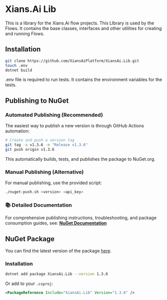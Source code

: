 # Xians.Ai Lib

This is a library for the Xians.Ai flow projects. This LIbrary is used by the Flows. It contains the base classes, interfaces and other utilities for creating and running Flows.

## Installation

```bash
git clone https://github.com/XiansAiPlatform/XiansAi.Lib.git
touch .env
dotnet build
```

.env file is required to run tests. It contains the environment variables for the tests.

## Publishing to NuGet

### Automated Publishing (Recommended)

The easiest way to publish a new version is through GitHub Actions automation:

```bash
# Create and push a version tag
git tag -a v1.3.6 -m "Release v1.3.6"
git push origin v1.3.6
```

This automatically builds, tests, and publishes the package to NuGet.org.

### Manual Publishing (Alternative)

For manual publishing, use the provided script:

```bash
./nuget-push.sh <version> <api_key>
```

### 📚 Detailed Documentation

For comprehensive publishing instructions, troubleshooting, and package consumption guides, see: **[NuGet Documentation](docs/NUGET.md)**

## NuGet Package

You can find the latest version of the package [here](https://www.nuget.org/packages/XiansAi.Lib/).

### Installation

```bash
dotnet add package XiansAi.Lib --version 1.3.6
```

Or add to your `.csproj`:

```xml
<PackageReference Include="XiansAi.Lib" Version="1.3.6" />
```
